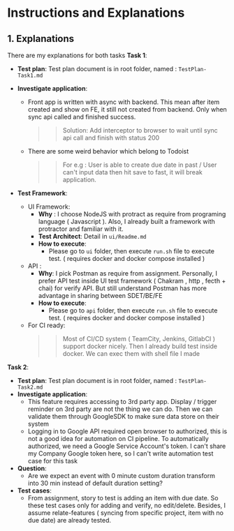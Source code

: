 # Instructions and Explanations




## 1. Explanations
There are my explanations for both tasks
**Task 1**:
* **Test plan**: Test plan document is in root folder, named : `TestPlan-Task1.md`
* **Investigate application**: 
  * Front app is written with async with backend. This mean after item created and show on FE, it still not created from backend. Only when sync api called and finished success.
    >> Solution: Add interceptor to browser to wait until sync api call and finish with status 200
  * There are some weird behavior which belong to Todoist 
    >> For e.g : 
    User is able to create due date in past / User can't input data then hit save to fast, it will break application.
    
* **Test Framework**: 
  * UI Framework:
    * **Why** : I choose NodeJS with protract as require from programing language ( Javascript ). Also, I already built a framework with protractor and familiar with it.
    * **Test Architect**: Detail in `ui/Readme.md`
    * **How to execute**: 
        * Please go to `ui` folder, then execute `run.sh` file to execute test. ( requires docker and docker compose installed )
  * API : 
    * **Why**: I pick Postman as require from assignment. Personally, I prefer API test inside UI test framework ( Chakram , http , fecth + chai) for verify API. But still understand Postman has more advantage in sharing between SDET/BE/FE
    * **How to execute**: 
      * Please go to `api` folder, then execute `run.sh` file to execute test. ( requires docker and docker compose installed )
  * For CI ready: 
    >> Most of CI/CD system ( TeamCity, Jenkins, GitlabCI ) support docker nicely. Then I already build test inside docker. We can exec them with shell file I made

**Task 2**:
* **Test plan**: Test plan document is in root folder, named : `TestPlan-Task2.md`
* **Investigate application**:
    * This feature requires accessing to 3rd party app. Display / trigger reminder on 3rd party are not the thing we can do. Then we can validate them through GoogleSDK to make sure data store on their system
    * Logging in to Google API required open browser to authorized, this is not a good idea for automation on CI pipeline. To automatically authorized, we need a Google Service Account's token. I can't share my Company Google token here, so I can't write automation test case for this task
* **Question**: 
  * Are we expect an event with 0 minute custom duration transform into 30 min instead of default duration setting? 
* **Test cases**:
    * From assignment, story to test is adding an item with due date. So these test cases only for adding and verify, no edit/delete.  Besides, I assume relate-features ( syncing from specific project, item with no due date) are already tested.